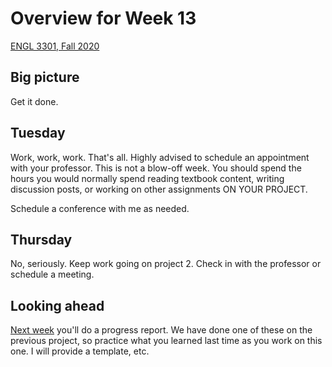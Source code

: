 # Overview for Week 13

[ENGL 3301, Fall 2020](../calendar.html)

## Big picture

Get it done.

## Tuesday

Work, work, work. That's all. Highly advised to schedule an appointment with your professor. This is not a blow-off week. You should spend the hours you would normally spend reading textbook content, writing discussion posts, or working on other assignments ON YOUR PROJECT.

Schedule a conference with me as needed.

## Thursday

No, seriously. Keep work going on project 2. Check in with the professor or schedule a meeting.

## Looking ahead
[Next week](week-14-notes) you'll do a progress report. We have done one of these on the previous project, so practice what you learned last time as you work on this one. I will provide a template, etc.
